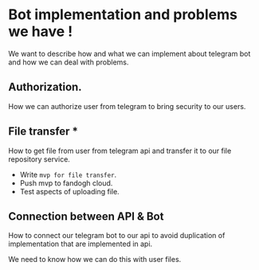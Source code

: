 # Bot implementation and problems we have !
We want to describe how and what we can implement about telegram bot and how we can deal with problems.

## Authorization.
How we can authorize user from telegram to bring security to our users.

## File transfer *
How to get file from user from telegram api and transfer it to our file repository service.

* Write `mvp for file transfer`.
* Push mvp to fandogh cloud.
* Test aspects of uploading file.

## Connection between API & Bot
How to connect our telegram bot to our api to avoid duplication of implementation that are implemented in api.

We need to know how we can do this with user files.